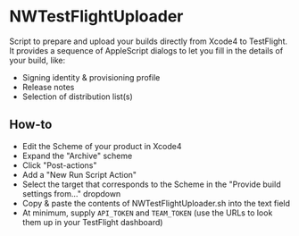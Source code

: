 NWTestFlightUploader
=============

Script to prepare and upload your builds directly from Xcode4 to TestFlight.
It provides a sequence of AppleScript dialogs to let you fill in the details of your build, like:
* Signing identity & provisioning profile
* Release notes
* Selection of distribution list(s)

How-to
-------

* Edit the Scheme of your product in Xcode4
* Expand the "Archive" scheme
* Click "Post-actions"
* Add a "New Run Script Action"
* Select the target that corresponds to the Scheme in the "Provide build settings from..." dropdown
* Copy & paste the contents of NWTestFlightUploader.sh into the text field
* At minimum, supply `API_TOKEN` and `TEAM_TOKEN` (use the URLs to look them up in your TestFlight dashboard)
